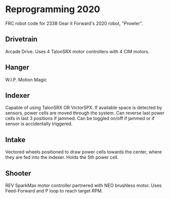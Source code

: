 # Reprogramming 2020
 FRC robot code for 2338 Gear it Forward's 2020 robot, "Prowler".
 
 ## Drivetrain
 Arcade Drive.
 Uses 4 TalonSRX motor controllers with 4 CIM motors.
 
 ## Hanger
 W.I.P. Motion Magic
 
 ## Indexer
 Capable of using TalonSRX OR VictorSPX.
 If available space is detected by sensors, power cells are moved through the system.
 Can reverse last power cells in last 3 positions if jammed.
 Can be toggled on/off if jammed or if sensor is accidentally triggered.
 
 ## Intake
 Vectored wheels positioned to draw power cells towards the center, where they are fed into the indexer.
 Holds the 5th power cell.
 
 ## Shooter
 REV SparkMax motor controller partnered with NEO brushless motor.
 Uses Feed-Forward and P loop to reach target RPM.
